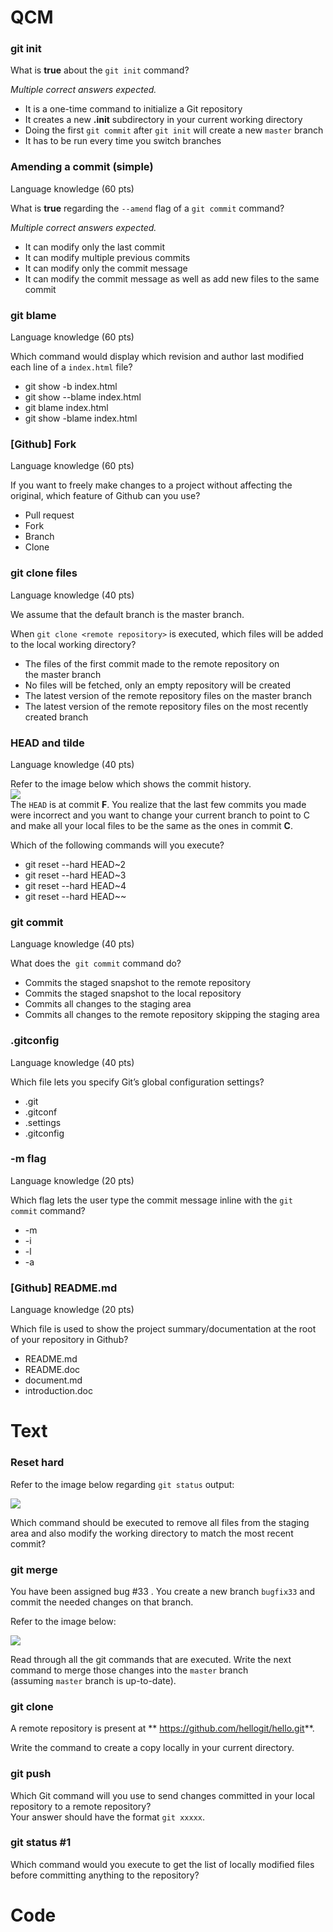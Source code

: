 
# QCM

### git init

What is **true** about the `git init` command?  
  
_Multiple correct answers expected._

- It is a one-time command to initialize a Git repository
- It creates a new **.init** subdirectory in your current working directory
- Doing the first `git commit` after `git init` will create a new `master` branch
- It has to be run every time you switch branches

### Amending a commit (simple)
Language knowledge (60 pts)

What is **true** regarding the `--amend` flag of a `git commit` command?  
  
_Multiple correct answers expected._

- It can modify only the last commit
- It can modify multiple previous commits
- It can modify only the commit message
- It can modify the commit message as well as add new files to the same commit

### git blame
Language knowledge (60 pts)

Which command would display which revision and author last modified each line of a `index.html` file?

- git show -b index.html
- git show --blame index.html
- git blame index.html
- git show -blame index.html

### [Github] Fork
Language knowledge (60 pts)

If you want to freely make changes to a project without affecting the original, which feature of Github can you use?

- Pull request
- Fork
- Branch
- Clone

### git clone files
Language knowledge (40 pts)

We assume that the default branch is the master branch.

When `git clone <remote repository>` is executed, which files will be added to the local working directory?

- The files of the first commit made to the remote repository on the master branch
- No files will be fetched, only an empty repository will be created
- The latest version of the remote repository files on the master branch
- The latest version of the remote repository files on the most recently created branch

### HEAD and tilde
Language knowledge (40 pts)

Refer to the image below which shows the commit history.  
![](https://static.codingame.com/work/servlet/fileservlet?id=15822086073993)  
The `HEAD` is at commit **F**. You realize that the last few commits you made were incorrect and you want to change your current branch to point to C and make all your local files to be the same as the ones in commit **C**.  
  
Which of the following commands will you execute?

- git reset --hard HEAD~2
- git reset --hard HEAD~3
- git reset --hard HEAD~4
- git reset --hard HEAD~~

### git commit
Language knowledge (40 pts)

What does the  `git commit` command do?

- Commits the staged snapshot to the remote repository
- Commits the staged snapshot to the local repository
- Commits all changes to the staging area
- Commits all changes to the remote repository skipping the staging area

### .gitconfig
Language knowledge (40 pts)

Which file lets you specify Git’s global configuration settings?

- .git
- .gitconf
- .settings
- .gitconfig

### -m flag
Language knowledge (20 pts)

Which flag lets the user type the commit message inline with the `git commit` command?

- -m
- -i
- -l
- -a

### [Github] README.md
Language knowledge (20 pts)

Which file is used to show the project summary/documentation at the root of your repository in Github?

- README.md
- README.doc
- document.md
- introduction.doc

# Text

### Reset hard

Refer to the image below regarding `git status` output:  
  
![](https://static.codingame.com/work/servlet/fileservlet?id=15874295958102)  
  
Which command should be executed to remove all files from the staging area and also modify the working directory to match the most recent commit?

### git merge

You have been assigned bug #33 . You create a new branch `bugfix33` and commit the needed changes on that branch.  
  
Refer to the image below:  
  
![](https://static.codingame.com/work/servlet/fileservlet?id=15822281606349)  
  
Read through all the git commands that are executed. Write the next command to merge those changes into the `master` branch (assuming `master` branch is up-to-date).

### git clone

A remote repository is present at ** https://github.com/hellogit/hello.git**.  
  
Write the command to create a copy locally in your current directory.

### git push

Which Git command will you use to send changes committed in your local repository to a remote repository?  
Your answer should have the format `git xxxxx`.

### git status #1

Which command would you execute to get the list of locally modified files before committing anything to the repository?





# Code
